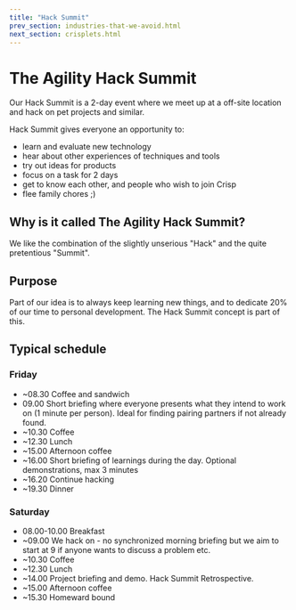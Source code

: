 ```yaml
---
title: "Hack Summit"
prev_section: industries-that-we-avoid.html
next_section: crisplets.html
---
```


The Agility Hack Summit
=================

Our Hack Summit is a 2-day event where we meet up at a off-site location and hack on pet projects and similar.

Hack Summit gives everyone an opportunity to:

-   learn and evaluate new technology
-   hear about other experiences of techniques and tools
-   try out ideas for products
-   focus on a task for 2 days
-   get to know each other, and people who wish to join Crisp
-   flee family chores ;)

Why is it called The Agility Hack Summit?
-----------------------------------

We like the combination of the slightly unserious "Hack" and the quite pretentious "Summit".

Purpose
-------

Part of our idea is to always keep learning new things, and to dedicate 20% of our time to personal development. The Hack Summit concept is part of this.

Typical schedule
----------------

### Friday

-   ~08.30 Coffee and sandwich
-   09.00 Short briefing where everyone presents what they intend to work on (1 minute per person). Ideal for finding pairing partners if not already found.
-   ~10.30 Coffee
-   ~12.30 Lunch
-   ~15.00 Afternoon coffee
-   ~16.00 Short briefing of learnings during the day. Optional demonstrations, max 3 minutes
-   ~16.20 Continue hacking
-   ~19.30 Dinner

### Saturday

-   08.00-10.00 Breakfast
-   ~09.00 We hack on - no synchronized morning briefing but we aim to start at 9 if anyone wants to discuss a problem etc.
-   ~10.30 Coffee
-   ~12.30 Lunch
-   ~14.00 Project briefing and demo. Hack Summit Retrospective.
-   ~15.00 Afternoon coffee
-   ~15.30 Homeward bound
